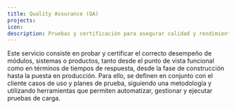 ```yaml
---
title: Quality Assurance (QA)
projects:
icon: 
description: Pruebas y certificación para asegurar calidad y rendimiento desde el desarrollo hasta la producción.
---
```

Este servicio consiste en probar y certificar el correcto desempeño de módulos, sistemas o productos, tanto desde el punto de vista funcional como en términos de tiempos de respuesta, desde la fase de construcción hasta la puesta en producción. Para ello, se definen en conjunto con el cliente casos de uso y planes de prueba, siguiendo una metodología y utilizando herramientas que permiten automatizar, gestionar y ejecutar pruebas de carga.